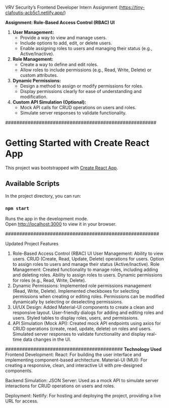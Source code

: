 VRV Security’s Frontend Developer Intern Assignment (https://tiny-clafoutis-acb5c1.netlify.app/)

**Assignment: Role-Based Access Control (RBAC) UI**

1. **User Management:**
    - Provide a way to view and manage users.
    - Include options to add, edit, or delete users.
    - Enable assigning roles to users and managing their status (e.g., Active/Inactive).
2. **Role Management:**
    - Create a way to define and edit roles.
    - Allow roles to include permissions (e.g., Read, Write, Delete) or custom attributes.
3. **Dynamic Permissions:**
    - Design a method to assign or modify permissions for roles.
    - Display permissions clearly for ease of understanding and modification.
4. **Custom API Simulation (Optional):**
    - Mock API calls for CRUD operations on users and roles.
    - Simulate server responses to validate functionality.



######################################################

# Getting Started with Create React App

This project was bootstrapped with [Create React App](https://github.com/facebook/create-react-app).

## Available Scripts

In the project directory, you can run:

### `npm start`

Runs the app in the development mode.\
Open [http://localhost:3000](http://localhost:3000) to view it in your browser.

#######################################################

Updated Project Features
1. Role-Based Access Control (RBAC) UI
User Management:
Ability to view users.
CRUD (Create, Read, Update, Delete) operations for users.
Option to assign roles to users and manage their status (Active/Inactive).
Role Management:
Created functionality to manage roles, including adding and deleting roles.
Ability to assign roles to users.
Dynamic permissions for roles (e.g., Read, Write, Delete).
2. Dynamic Permissions:
Implemented role permissions management (Read, Write, Delete).
Implemented checkboxes for selecting permissions when creating or editing roles.
Permissions can be modified dynamically by selecting or deselecting permissions.
3. UI/UX Design:
Added Material-UI components to create a clean and responsive layout.
User-friendly dialogs for adding and editing roles and users.
Styled tables to display roles, users, and permissions.
4. API Simulation (Mock API):
Created mock API endpoints using axios for CRUD operations (create, read, update, delete) on roles and users.
Simulated server responses to validate functionality and display real-time data changes in the UI.

##########################################
**Technology Used**
Frontend Development:
React: For building the user interface and implementing component-based architecture.
Material-UI (MUI): For creating a responsive, clean, and interactive UI with pre-designed components.

Backend Simulation:
JSON Server: Used as a mock API to simulate server interactions for CRUD operations on users and roles.

Deployment:
Netlify: For hosting and deploying the project, providing a live URL for access.
